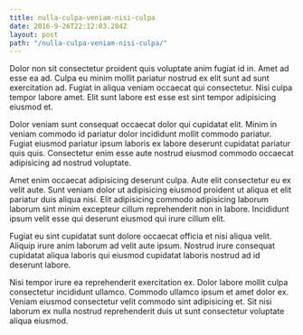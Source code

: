 ```yaml
---
title: nulla-culpa-veniam-nisi-culpa
date: 2016-9-26T22:12:03.284Z
layout: post
path: "/nulla-culpa-veniam-nisi-culpa/"
---
```


Dolor non sit consectetur proident quis voluptate anim fugiat id in. Amet ad esse ea ad. Culpa eu minim mollit pariatur nostrud ex elit sunt ad sunt exercitation ad. Fugiat in aliqua veniam occaecat qui consectetur. Nisi culpa tempor labore amet. Elit sunt labore est esse est sint tempor adipisicing eiusmod et.

Dolor veniam sunt consequat occaecat dolor qui cupidatat elit. Minim in veniam commodo id pariatur dolor incididunt mollit commodo pariatur. Fugiat eiusmod pariatur ipsum laboris ex labore deserunt cupidatat pariatur quis quis. Consectetur enim esse aute nostrud eiusmod commodo occaecat adipisicing ad nostrud voluptate.

Amet enim occaecat adipisicing deserunt culpa. Aute elit consectetur eu ex velit aute. Sunt veniam dolor ut adipisicing eiusmod proident ut aliqua et elit pariatur duis aliqua nisi. Elit adipisicing commodo adipisicing laborum laborum sint minim excepteur cillum reprehenderit non in labore. Incididunt ipsum velit esse qui deserunt eiusmod qui irure cillum elit.

Fugiat eu sint cupidatat sunt dolore occaecat officia et nisi aliqua velit. Aliquip irure anim laborum ad velit aute ipsum. Nostrud irure consequat cupidatat aliqua laboris qui eiusmod cupidatat laboris nostrud ad id deserunt labore.

Nisi tempor irure ea reprehenderit exercitation ex. Dolor labore mollit culpa consectetur incididunt ullamco. Commodo ullamco ipsum et amet dolor ex. Veniam eiusmod consectetur velit commodo sint adipisicing et. Sit nisi laborum ex nulla nostrud reprehenderit duis ut sunt consectetur voluptate aliqua eiusmod.